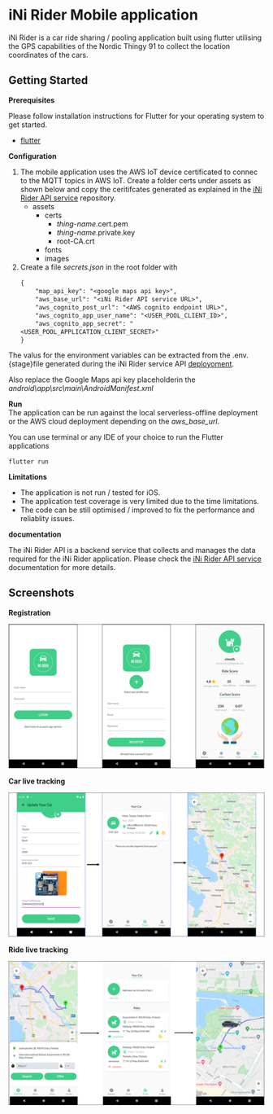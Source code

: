 # iNi Rider Mobile application

iNi Rider is a car ride sharing / pooling application built using flutter utilising the GPS capabilities of the Nordic Thingy 91 to collect the location coordinates of the cars. 

## Getting Started

**Prerequisites**  

Please follow installation instructions for Flutter for your operating system to get started.
- [flutter](https://docs.flutter.dev/get-started/install) 

**Configuration**
1. The mobile application uses the AWS IoT device certificated to connec to the MQTT topics in AWS IoT. Create a folder certs under assets as shown below and copy the ceritifcates generated as explained in the [iNi Rider API service](https://github.com/vinoselv/ini-rider-api/blob/main/doc/AWSIoTCore.md#create-thing--device-certificate) repository.
   - assets 
      - certs
        - *thing-name*.cert.pem
        - *thing-name*.private.key
        - root-CA.crt
      - fonts
      - images  
2. Create a file *secrets.json* in the root folder with 
    ```
    {
        "map_api_key": "<google maps api key>",
        "aws_base_url": "<iNi Rider API service URL>",
        "aws_cognito_post_url": "<AWS cognito endpoint URL>",
        "aws_cognito_app_user_name": "<USER_POOL_CLIENT_ID>",
        "aws_cognito_app_secret": "<USER_POOL_APPLICATION_CLIENT_SECRET>"
    }
    ```
The valus for the environment variables can be extracted from the .env.{stage}file generated during the iNi Rider service API [deployoment](https://github.com/vinoselv/ini-rider-api/blob/main/doc/GettingStarted.md#deployment).


Also replace the Google Maps api key placeholderin the *android\app\src\main\AndroidManifest.xml*

**Run**  
The application can be run against the local serverless-offline deployment or the AWS cloud deployment depending on the *aws_base_url*.

You can use terminal or any IDE of your choice to run the Flutter applications

```
flutter run
```

**Limitations**
- The application is not run / tested for iOS.
- The application test coverage is very limited due to the time limitations.
- The code can be still optimised / improved to fix the performance and reliablity issues.

**documentation**

The iNi Rider API is a backend service that collects and manages the data required for the iNi Rider application. Please check the 
[iNi Rider API service](https://github.com/vinoselv/ini-rider-api) documentation for more details.

## Screenshots
**Registration**

 <img src="assets/screenshots/login-mobile.png"  />

**Car live tracking**

 <img src="assets/screenshots/car-tracking-mobile.png" />

**Ride live tracking**

 <img src="assets/screenshots/ride-tracking-mobile.png"  />